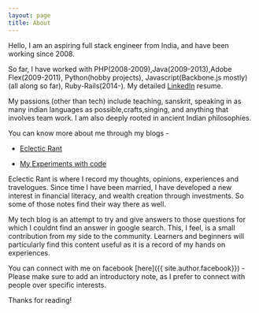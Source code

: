 ```yaml
---
layout: page
title: About
---
```


Hello,  I am an aspiring full stack engineer from India, and have been working since 2008.

So far, I have worked with PHP(2008-2009),Java(2009-2013),Adobe Flex(2009-2011), Python(hobby projects), Javascript(Backbone.js mostly)(all along so far), Ruby-Rails(2014-). My detailed [LinkedIn]({{site.author.linked_in}}) resume.

My passions (other than tech) include teaching, sanskrit, speaking in as many indian languages as possible,crafts,singing, and anything that involves team work. I am also deeply rooted in ancient Indian philosophies.

You can know more about me through my blogs -

+  [Eclectic Rant]({{site.personal_blog}})
-  [My Experiments with code]({{site.tech_blog}})

Eclectic Rant is where I record my thoughts, opinions, experiences and travelogues.  Since time I have been married, I have developed a
new interest in financial literacy, and wealth creation through investments. So some of those notes find their way there as well.

My tech blog is an attempt to try and give answers to those questions for which I couldnt find an answer in google search. This, I feel, is a small contribution from my side to the community. Learners and beginners will particularly find this content useful as it is a record of my hands on experiences.

You can connect with me on facebook [here]({{ site.author.facebook}}) - Please make sure to add an introductory note, as I prefer to connect with people over specific interests.


Thanks for reading!




